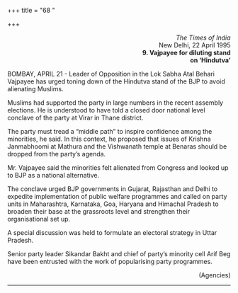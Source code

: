 +++
title = "68 "

+++
<div align="right">

*The Times of India*  
New Delhi, 22 April 1995  
**9. Vajpayee for diluting stand**  
**on ‘Hindutva’**

</div>

BOMBAY, APRIL 21 - Leader of Opposition in the Lok Sabha Atal Behari
Vajpayee has urged toning down of the Hindutva stand of the BJP to avoid
alienating Muslims.

Muslims had supported the party in large numbers in the recent assembly
elections. He is understood to have told a closed door national level
conclave of the party at Virar in Thane district.

The party must tread a “middle path” to inspire confidence among the
minorities, he said. In this context, he proposed that issues of Krishna
Janmabhoomi at Mathura and the Vishwanath temple at Benaras should be
dropped from the party’s agenda.

Mr. Vajpayee said the minorities felt alienated from Congress and looked
up to BJP as a national alternative.

The conclave urged BJP governments in Gujarat, Rajasthan and Delhi to
expedite implementation of public welfare programmes and called on party
units in Maharashtra, Karnataka, Goa, Haryana and Himachal Pradesh to
broaden their base at the grassroots level and strengthen their
organisational set up.

A special discussion was held to formulate an electoral strategy in
Uttar Pradesh.

Senior party leader Sikandar Bakht and chief of party’s minority cell
Arif Beg have been entrusted with the work of popularising party
programmes.

<div align="right">

(Agencies)

</div>

  

------------------------------------------------------------------------


